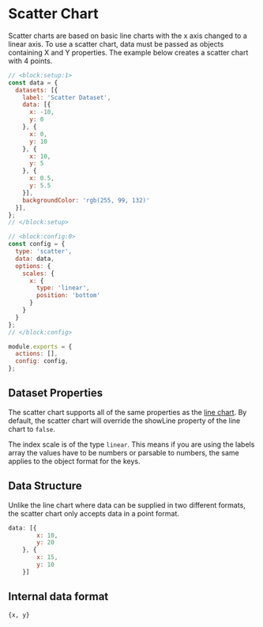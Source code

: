 # Scatter Chart

Scatter charts are based on basic line charts with the x axis changed to a linear axis. To use a scatter chart, data must be passed as objects containing X and Y properties. The example below creates a scatter chart with 4 points.

```js chart-editor
// <block:setup:1>
const data = {
  datasets: [{
    label: 'Scatter Dataset',
    data: [{
      x: -10,
      y: 0
    }, {
      x: 0,
      y: 10
    }, {
      x: 10,
      y: 5
    }, {
      x: 0.5,
      y: 5.5
    }],
    backgroundColor: 'rgb(255, 99, 132)'
  }],
};
// </block:setup>

// <block:config:0>
const config = {
  type: 'scatter',
  data: data,
  options: {
    scales: {
      x: {
        type: 'linear',
        position: 'bottom'
      }
    }
  }
};
// </block:config>

module.exports = {
  actions: [],
  config: config,
};
```

## Dataset Properties

The scatter chart supports all of the same properties as the [line chart](./charts/line.md#dataset-properties).
By default, the scatter chart will override the showLine property of the line chart to `false`.

The index scale is of the type `linear`. This means if you are using the labels array the values have to be numbers or parsable to numbers, the same applies to the object format for the keys.

## Data Structure

Unlike the line chart where data can be supplied in two different formats, the scatter chart only accepts data in a point format.

```javascript
data: [{
        x: 10,
        y: 20
    }, {
        x: 15,
        y: 10
    }]
```

## Internal data format

`{x, y}`
